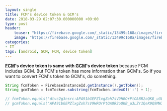 ```yaml
---
layout: single
title: FCM's device token & GCM's
date: 2018-03-29 02:07:30.000000000 +09:00
type: post
header:
    teaser: "https://firebase.google.com/_static/13499c168a/images/firebase/lockup.png?hl=ko"
    image: "https://firebase.google.com/_static/13499c168a/images/firebase/lockup.png?hl=ko"
categories:
- IT
tags: [android, GCM, FCM, device token]
---
```


**[FCM]'s device token is same with [GCM]'s device token** because FCM includes GCM. But FCM's token has more information than GCM's. So if you want to convert FCM's token to GCM's, do something.

```java
String fcmToken = FirebaseInstanceId.getInstance().getToken();
String gcmToken = fcmTocken.substring(fcmTocken.indexOf(':') + 1);

// fcmToken.equals("dtvc2g3nsrc:APA91bGEPZlxgZoh7sV9HROrPtOA8R2oQKB_u3LZr1QeX9Q9MW7UBqxmO73FPXppUUEpVaWcP35WdsZLHZV-tsFSdaKTZfSJV4c5E-yuVUCv3TDkaPPBovDiAU8v5xE0ANq7-47iqObS") == true;
// gcmToken.equals("APA91bGEPZlxgZoh7sV9HROrPtOA8R2oQKB_u3LZr1QeX9Q9MW7UBqxmO73FPXppUUEpVaWcP35WdsZLHZV-tsFSdaKTZfSJV4c5E-yuVUCv3TDkaPPBovDiAU8v5xE0ANq7-47iqObS"_ == true;
```

[FCM]: <https://firebase.google.com/docs/cloud-messaging>
[GCM]: <https://developers.google.com/cloud-messaging/>